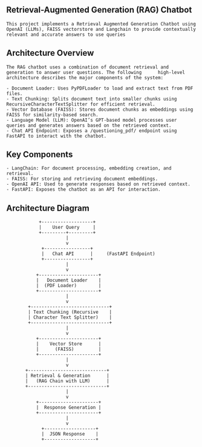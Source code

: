 ## Retrieval-Augmented Generation (RAG) Chatbot
    This project implements a Retrieval Augmented Generation Chatbot using OpenAI (LLMs), FAISS vectorstore and Langchain to provide contextually relevant and accurate answers to use queries
## Architecture Overview
    The RAG chatbot uses a combination of document retrieval and generation to answer user questions. The following      high-level architecture describes the major components of the system:

    - Document Loader: Uses PyPDFLoader to load and extract text from PDF files.
    - Text Chunking: Splits document text into smaller chunks using RecursiveCharacterTextSplitter for efficient retrieval.
    - Vector Database (FAISS): Stores document chunks as embeddings using FAISS for similarity-based search.
    - Language Model (LLM): OpenAI’s GPT-based model processes user queries and generates answers based on the retrieved context.
    - Chat API Endpoint: Exposes a /questioning_pdf/ endpoint using FastAPI to interact with the chatbot.
## Key Components
    - LangChain: For document processing, embedding creation, and retrieval.
    - FAISS: For storing and retrieving document embeddings.
    - OpenAI API: Used to generate responses based on retrieved context.
    - FastAPI: Exposes the chatbot as an API for interaction.

## Architecture Diagram

                +-------------------+
                |    User Query     |
                +---------+---------+
                          |
                          v
                 +-----------------+
                 |   Chat API      |     (FastAPI Endpoint)
                 +-----------------+
                          |
                          v
               +----------------------+
               |   Document Loader    |
               |  (PDF Loader)        |
               +----------------------+
                          |
                          v
            +-----------------------------+
            | Text Chunking (Recursive    |
            | Character Text Splitter)    |
            +-----------------------------+
                          |
                          v
               +----------------------+
               |    Vector Store      |
               |      (FAISS)         |
               +----------------------+
                          |
                          v
           +-----------------------------+
           | Retrieval & Generation      |
           |   (RAG Chain with LLM)      |
           +-----------------------------+
                          |
                          v
               +----------------------+
               |  Response Generation |
               +----------------------+
                          |
                          v
                 +-------------------+
                 |  JSON Response    |
                 +-------------------+


